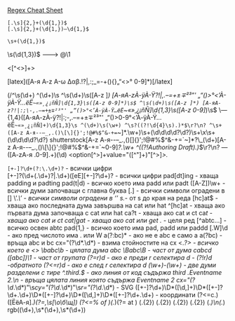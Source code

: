 [Regex Cheat Sheet](https://www.rexegg.com/regex-quickstart.html)


`[.\s]{2,}+(\d{1,})$`    
`[.\s]{2,}+(\d{1,})–\d{1,}$`

`\s+(\d{1,})$`

\s(\d{1,3})$ ---> @\1

<[^<>]+>


\[latex\]([А-я A-z A-ω Δαβ.!?|,:;_=\-+(){}„“<>° 0-9]*)\[\/latex\]


(/^\s(\d+)
^(\d+)\s
^\s(\d+)\s([A-z ]*)
[А-яA-zÀ-ÿÀ-Ÿ?!|,.–=+±∓²³"' „“()>°<’À-ÿÀ-Ÿ…ёЁ`~«»¸¿¡ñÑ]\d{1,3}\s([A-z 0-9]*)\s$
^\s(\d+)\s([A-z ]*)
[А-яA-z?!|:;\-,.–=+±∓²³"' „“()>°<’À-ÿÀ-Ÿ…ёЁ`~«»¸¿¡ñÑ]\d{1,3}\s([A-z 0-9]*)\s$
\—{1,4}([А-яA-zÀ-ÿ?!|:;\-,.–=+±∓²³"' „“()>0-9°<’À-ÿÀ-Ÿ…ёЁ`~«»¸¿¡ñÑ]+)\d{1,3}\s
^(\d+)\s(\w+)
^\s?((?!\d{4}\s).)*$\r?\n?
^\s+([A-z А-я--–_,.()\[\]{}';!@#%$^&-+=`~]*\.\w+)\s+(\d\d\d\d?\d?)\s+\x\s+(\d\d\d\d?\d?)
shutterstock[A-z А-я--–_.,()\[\]{}';!@#%$^&-+=`~]*?\_(\d+)[A-z А-я--–_.,()\[\]{}';!@#%$^&-+=`~0-9]*?\.\w+
^((?!Authoring Draft).)*$\r?\n?
—([A-zА-я .0-9].+)(\d)
<option[^>]+value="([^"]+)"[^>]*>.*


`[+-]?\d+(?:\.\d+)?` - всички цифри   
[+-]?(\d+(\.\d+)?|\.\d+)([eE][+-]?\d+)? - всички цифри
pad[dt]ing - хваща padding и padting
pad(t|d) - всичко което има padd или padt
([A-Z])\w+ - всички думи започващи с главна буква
\[.\] - всички символи оградени в []
\’.*\’ - всички символи оградени в ‘’
s.*- от s  до края на реда
[hc]at$ - хваща ако последната дума завършва на cat или hat
^[hc]at - хваща ако първата дума започваща с cat или hat
ca?t - хваща ако cat и ct
ca*t - хваща ако cat и ct
cat|gat - хваща ако cat или get
 .* - целя ред
[^abtc…] - всичко освен abtc
pad{1,} - всичко което има pad, padd или paddd
[.W]\d - ако пред числото има . или W
a(?:bc)* - ако не е abc е само а
a(?<foo>bc) - връща abc и bc
cx="(?<foo>\d*.\d*) - взима стойностите на cx
<.*?> - всичко което е <>
\babc\b - цялата дума abc
\Babc\B - част от дума cabcd
([abc])\1 - част от групата
(?=r)d - ако е преди r селектира d - (?!r)d -обратното
(?<=r)d - ако е след r селектира d
(\w+)\-(\w+) - две думи разделени с тире
^.*third.*$ - ако линия от код съдържа third
.*Eventname 2.*\n - връща цялата линия която съдържа Eventname 2
cx="(?<cx>\d*.\d*)"\s*cy="(?<cy>\d*.\d*)"\s*r="(?<r>\d*.\d*) - SVG
 ([\+\-]?\d+)\D*([\d,]+)\D*([\+\-]?\d+\.\d+)\D*([\+\-]?\d+)\D*([\d,]+)\D*([\+\-]?\d+\.\d+) - координати
(?<=с\.)([ЁёА-я].*)(?=\,\s[\о\б\щ])
(?<=% of )(.*)(?= at )
 (.{2}) (.{2}) (.{2}) (.{2}) (.*)\n(.*)
rgb\((\d+)\,\s*(\d+)\,\s*(\d+)\)
